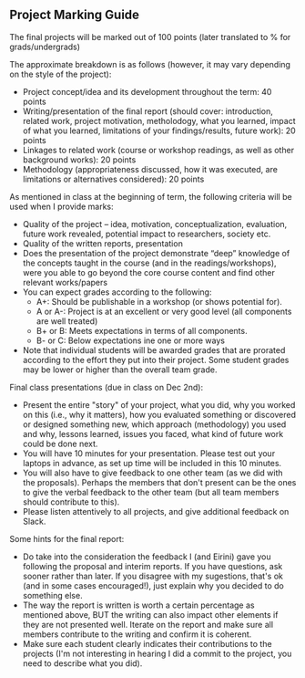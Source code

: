 ## Project Marking Guide

The final projects will be marked out of 100 points (later translated to % for grads/undergrads)

The approximate breakdown is as follows (however, it may vary depending on the style of the project): 
   * Project concept/idea and its development throughout the term:  40 points
   * Writing/presentation of the final report (should cover: introduction, related work, project motivation, metholodogy, what you learned, impact of what you learned, limitations of your findings/results, future work): 20 points
   * Linkages to related work (course or workshop readings, as well as other background works): 20 points
   * Methodology (appropriateness discussed, how it was executed, are limitations or alternatives considered): 20 points
   
   
As mentioned in class at the beginning of term, the following criteria will be used when I provide marks: 
   * Quality of the project – idea, motivation, conceptualization, evaluation, future work revealed, potential impact to researchers, society etc.
   * Quality of the written reports, presentation
   * Does the presentation of the project demonstrate  “deep” knowledge of the concepts taught in the course (and in the readings/workshops), were you able to go beyond the core course content and find other relevant works/papers
   * You can expect grades according to the following:
      * A+:  Should be publishable in a workshop (or shows potential for).   
      * A or A-:  Project is at an excellent or very good level (all components are well treated)
      * B+ or B:  Meets expectations in terms of all components. 
      * B- or C:  Below expectations ine one or more ways
   * Note that individual students will be awarded grades that are prorated according to the effort they put into their project.  Some student grades may be lower or higher than the overall team grade.
  
   
Final class presentations (due in class on Dec 2nd): 
   * Present the entire "story" of your project, what you did, why you worked on this (i.e., why it matters), how you evaluated something or discovered or designed something new, which approach (methodology) you used and why, lessons learned, issues you faced, what kind of future work could be done next. 
   * You will have 10 minutes for your presentation.  Please test out your laptops in advance, as set up time will be included in this 10 minutes. 
   * You will also have to give feedback to one other team (as we did with the proposals).  Perhaps the members that don't present can be the ones to give the verbal feedback to the other team (but all team members should contribute to this). 
   * Please listen attentively to all projects, and give additional feedback on Slack. 
      
      
Some hints for the final report:
   * Do take into the consideration the feedback I (and Eirini) gave you following the proposal and interim reports.   If you have questions, ask sooner rather than later.  If you disagree with my sugestions, that's ok (and in some cases encouraged!), just explain why you decided to do something else. 
   * The way the report is written is worth a certain percentage as mentioned above, BUT the writing can also impact other elements if they are not presented well.  Iterate on the report and make sure all members contribute to the writing and confirm it is coherent. 
   * Make sure each student clearly indicates their contributions to the projects (I'm not interesting in hearing I did a commit to the project, you need to describe what you did). 
